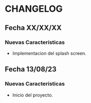 # CHANGELOG

## Fecha XX/XX/XX

### Nuevas Características
- Implementacion del splash screen.

## Fecha 13/08/23

### Nuevas Características
- Inicio del proyecto.